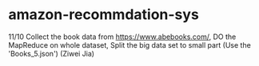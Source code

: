 # amazon-recommdation-sys
11/10 Collect the book data from https://www.abebooks.com/,
      DO the MapReduce on whole dataset,
      Split the big data set to small part
      (Use the 'Books_5.json')
      (Ziwei Jia)
